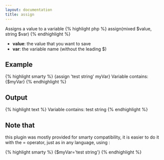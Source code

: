 ```yaml
---
layout: documentation
title: assign
---
```


Assigns a value to a variable
{% highlight php %}
assign(mixed $value, string $var)
{% endhighlight %}

* **value**: the value that you want to save
* **var**: the variable name (without the leading $)

## Example
{% highlight smarty %}
{assign 'test string' myVar}
Variable contains: {$myVar}
{% endhighlight %}

## Output
{% highlight text %}
Variable contains: test string
{% endhighlight %}

## Note that
this plugin was mostly provided for smarty compatibility, it is easier to do it with the = operator, just as in any language, using :

{% highlight smarty %}
{$myVar='test string'}
{% endhighlight %}